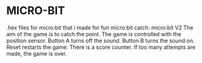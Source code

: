 # MICRO-BIT
.hex files for micro:bit that i made for fun
micro:bit catch:  micro:bit V2 
                  The aim of the game is to catch the point. The game is controlled with the position sensor. 
                  Button A turns off the sound. Button B turns the sound on. Reset restarts the game. 
                  There is a score counter. If too many attempts are made, the game is over.
            
            
